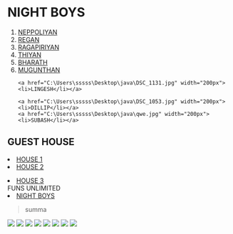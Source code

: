 <!DOCTYPE html>
<html>
<head>
	<meta charset="utf-8">
	<title>NIGHT BOYS</title>
	<link rel="stylesheet" type="text/css" href="style.css">
</head>
<body>
<h1>NIGHT BOYS</h1>
<ol>
	<a href="C:\Users\sssss\Desktop\java\PicsArt_06-23-03.50.00.jpg" width="100px"><li>NEPPOLIYAN</li></a>
	<a href="C:\Users\sssss\Desktop\java\20191006_135630.jpg" width="200px"><li>REGAN</li></a>
	<a href="C:\Users\sssss\Desktop\java\Leeeeeee.jpg" width="200px"><li>RAGAPIRIYAN</li></a>
	<a href="C:\Users\sssss\Desktop\java\PicsArt_06-08-01.23.38.jpg" width="200px"><li>THIYAN</li></a>
	<a href="C:\Users\sssss\Desktop\java\IMG20200927124315.jpg" width="200px"><li>BHARATH</li></a>
	<a href="C:\Users\sssss\Desktop\java\DSC_0758.jpg" width="200px"><li>MUGUNTHAN</li></a>
	
	<a href="C:\Users\sssss\Desktop\java\DSC_1131.jpg" width="200px"><li>LINGESH</li></a>
	
	<a href="C:\Users\sssss\Desktop\java\DSC_1053.jpg" width="200px"><li>DILLIP</li></a>
	<a href="C:\Users\sssss\Desktop\java\qwe.jpg" width="200px"><li>SUBASH</li></a>
	
</ol>
<h2>GUEST HOUSE</h2>
<main>
	
</main>
<a href="C:\Users\sssss\Desktop\java\20191006_135630.jpg" width="200px"><li>HOUSE 1</li></a>
<a href="C:\Users\sssss\Desktop\java\20191006_140055.jpg" width="200px"><li>HOUSE 2</li></a>

<a href="C:\Users\sssss\Desktop\java\Snapchat-606656675.jpg" width="200px"><li>HOUSE 3</li></a>
FUNS UNLIMITED
<a href="C:\Users\sssss\Desktop\java\VID-20200207-WA0013.mp4" width="200px"><li>NIGHT BOYS</li></a>
<blockquote>summa</blockquote>

<div class="parent">
	<img src="C:\Users\sssss\Desktop\java\20191006_135630.jpg">
	<img src="C:\Users\sssss\Desktop\java\20191006_135630.jpg">
	<img src="C:\Users\sssss\Desktop\java\20191006_135630.jpg">
	<img src="C:\Users\sssss\Desktop\java\20191006_135630.jpg">
	<img src="C:\Users\sssss\Desktop\java\20191006_135630.jpg">
	<img src="C:\Users\sssss\Desktop\java\20191006_135630.jpg">
	<img src="C:\Users\sssss\Desktop\java\20191006_135630.jpg">
    <img src="C:\Users\sssss\Desktop\java\20191006_135630.jpg">

</div>
</body>
</html>
